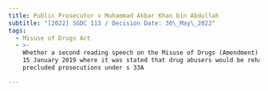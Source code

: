 ```yaml
---
title: Public Prosecutor v Muhammad Akbar Khan bin Abdullah
subtitle: "[2022] SGDC 113 / Decision Date: 30\_May\_2022"
tags:
  - Misuse of Drugs Act
  - >-
    Whether a second reading speech on the Misuse of Drugs (Amendment) Bill on
    15 January 2019 where it was stated that drug abusers would be rehabilitated
    precluded prosecutions under s 33A

---
```

